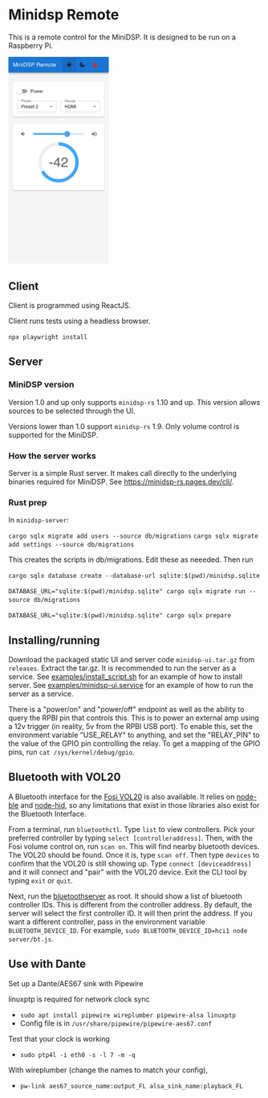 # Minidsp Remote

This is a remote control for the MiniDSP.  It is designed to be run on a Raspberry Pi.

<img src="screenshot.png" width="200">

## Client

Client is programmed using ReactJS.

Client runs tests using a headless browser.

`npx playwright install`

## Server

### MiniDSP version

Version 1.0 and up only supports `minidsp-rs` 1.10 and up. This version allows sources to be selected through the UI.

Versions lower than 1.0 support `minidsp-rs` 1.9.  Only volume control is supported for the MiniDSP.

### How the server works

Server is a simple Rust server.  It makes call directly to the underlying binaries required for MiniDSP.  See https://minidsp-rs.pages.dev/cli/.

### Rust prep
In `minidsp-server`:

`cargo sqlx migrate add users --source db/migrations`
`cargo sqlx migrate add settings --source db/migrations`

This creates the scripts in db/migrations.  Edit these as neeeded.  Then run

`cargo sqlx database create --database-url sqlite:$(pwd)/minidsp.sqlite`

`DATABASE_URL="sqlite:$(pwd)/minidsp.sqlite" cargo sqlx migrate run --source db/migrations`

`DATABASE_URL="sqlite:$(pwd)/minidsp.sqlite" cargo sqlx prepare`





## Installing/running

Download the packaged static UI and server code `minidsp-ui.tar.gz` from `releases`.  Extract the tar.gz.  It is recommended to run the server as a service.  See [examples/install_script.sh](./examples/install_script.sh) for an example of how to install server.  See [examples/minidsp-ui.service](./examples/minidsp-ui.service) for an example of how to run the server as a service.

There is a "power/on" and "power/off" endpoint as well as the ability to query the RPBI pin that controls this.  This is to power an external amp using a 12v trigger (in reality, 5v from the RPBI USB port).  To enable this, set the environment variable "USE_RELAY" to anything, and set the "RELAY_PIN" to the value of the GPIO pin controlling the relay.  To get a mapping of the GPIO pins, run `cat /sys/kernel/debug/gpio`.

## Bluetooth with VOL20

A Bluetooth interface for the [Fosi VOL20](https://fosiaudio.com/products/vol20-bluetooth-volume-control-knob) is also available.  It relies on [node-ble](https://github.com/chrvadala/node-ble) and [node-hid](https://github.com/node-hid/node-hid), so any limitations that exist in those libraries also exist for the Bluetooth Interface.

From a terminal, run `bluetoothctl`.  Type `list` to view controllers.  Pick your preferred controller by typing `select [controlleraddress]`.  Then, with the Fosi volume control on, run `scan on`.  This will find nearby bluetooth devices.  The VOL20 should be found.  Once it is, type `scan off`.  Then type `devices` to confirm that the VOL20 is still showing up.  Type `connect [deviceaddress]` and it will connect and "pair" with the VOL20 device.  Exit the CLI tool by typing `exit` or `quit`.

Next, run the [bluetoothserver](./server/bt.js) as root.  It should show a list of bluetooth controller IDs.  This is different from the controller address.  By default, the server will select the first controller ID.  It will then print the address.  If you want a different controller, pass in the environment variable `BLUETOOTH_DEVICE_ID`.  For example, `sudo BLUETOOTH_DEVICE_ID=hci1 node server/bt.js`.

## Use with Dante

Set up a Dante/AES67 sink with Pipewire

linuxptp is required for network clock sync
* `sudo apt install pipewire wireplumber pipewire-alsa linuxptp`
* Config file is in `/usr/share/pipewire/pipewire-aes67.conf`

Test that your clock is working
* `sudo ptp4l -i eth0 -s -l 7 -m -q`


With wireplumber (change the names to match your config),
* `pw-link aes67_source_name:output_FL alsa_sink_name:playback_FL`
